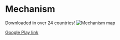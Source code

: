 # Mechanism

Downloaded in over 24 countries!
![Mechanism map](https://i.imgur.com/JNlDkwB.png "Downloaded in over 24 countries!")

[Google Play link](https://play.google.com/store/apps/details?id=com.wordpress.httpspandareaktor.mechanism)
